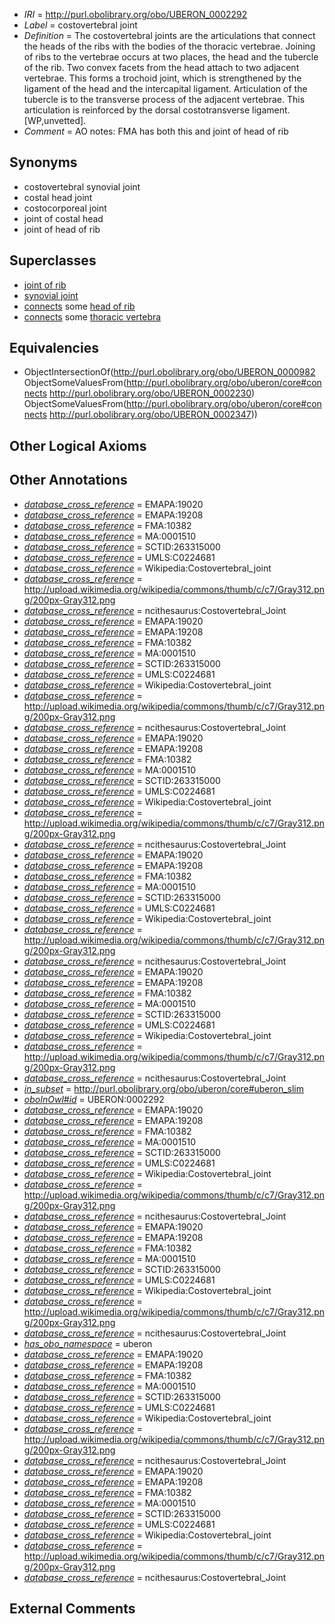  * *IRI* = http://purl.obolibrary.org/obo/UBERON_0002292
 * *Label* = costovertebral joint
 * *Definition* = The costovertebral joints are the articulations that connect the heads of the ribs with the bodies of the thoracic vertebrae. Joining of ribs to the vertebrae occurs at two places, the head and the tubercle of the rib. Two convex facets from the head attach to two adjacent vertebrae. This forms a trochoid joint, which is strengthened by the ligament of the head and the intercapital ligament. Articulation of the tubercle is to the transverse process of the adjacent vertebrae. This articulation is reinforced by the dorsal costotransverse ligament. [WP,unvetted].
 * *Comment* = AO notes: FMA has both this and joint of head of rib

## Synonyms

 * costovertebral synovial joint
 * costal head joint
 * costocorporeal joint
 * joint of costal head
 * joint of head of rib

## Superclasses

 * [joint of rib](../../UBERON/01/UBERON_0002001.md)
 * [synovial joint](../../UBERON/17/UBERON_0002217.md)
 * [connects](../../ts/core#connects.md) some [head of rib](../../UBERON/30/UBERON_0002230.md)
 * [connects](../../ts/core#connects.md) some [thoracic vertebra](../../UBERON/47/UBERON_0002347.md)

## Equivalencies

 * ObjectIntersectionOf(<http://purl.obolibrary.org/obo/UBERON_0000982> ObjectSomeValuesFrom(<http://purl.obolibrary.org/obo/uberon/core#connects> <http://purl.obolibrary.org/obo/UBERON_0002230>) ObjectSomeValuesFrom(<http://purl.obolibrary.org/obo/uberon/core#connects> <http://purl.obolibrary.org/obo/UBERON_0002347>))

## Other Logical Axioms


## Other Annotations

 * *[database_cross_reference](../../ef/oboInOwl#hasDbXref.md)* = EMAPA:19020
 * *[database_cross_reference](../../ef/oboInOwl#hasDbXref.md)* = EMAPA:19208
 * *[database_cross_reference](../../ef/oboInOwl#hasDbXref.md)* = FMA:10382
 * *[database_cross_reference](../../ef/oboInOwl#hasDbXref.md)* = MA:0001510
 * *[database_cross_reference](../../ef/oboInOwl#hasDbXref.md)* = SCTID:263315000
 * *[database_cross_reference](../../ef/oboInOwl#hasDbXref.md)* = UMLS:C0224681
 * *[database_cross_reference](../../ef/oboInOwl#hasDbXref.md)* = Wikipedia:Costovertebral_joint
 * *[database_cross_reference](../../ef/oboInOwl#hasDbXref.md)* = http://upload.wikimedia.org/wikipedia/commons/thumb/c/c7/Gray312.png/200px-Gray312.png
 * *[database_cross_reference](../../ef/oboInOwl#hasDbXref.md)* = ncithesaurus:Costovertebral_Joint
 * *[database_cross_reference](../../ef/oboInOwl#hasDbXref.md)* = EMAPA:19020
 * *[database_cross_reference](../../ef/oboInOwl#hasDbXref.md)* = EMAPA:19208
 * *[database_cross_reference](../../ef/oboInOwl#hasDbXref.md)* = FMA:10382
 * *[database_cross_reference](../../ef/oboInOwl#hasDbXref.md)* = MA:0001510
 * *[database_cross_reference](../../ef/oboInOwl#hasDbXref.md)* = SCTID:263315000
 * *[database_cross_reference](../../ef/oboInOwl#hasDbXref.md)* = UMLS:C0224681
 * *[database_cross_reference](../../ef/oboInOwl#hasDbXref.md)* = Wikipedia:Costovertebral_joint
 * *[database_cross_reference](../../ef/oboInOwl#hasDbXref.md)* = http://upload.wikimedia.org/wikipedia/commons/thumb/c/c7/Gray312.png/200px-Gray312.png
 * *[database_cross_reference](../../ef/oboInOwl#hasDbXref.md)* = ncithesaurus:Costovertebral_Joint
 * *[database_cross_reference](../../ef/oboInOwl#hasDbXref.md)* = EMAPA:19020
 * *[database_cross_reference](../../ef/oboInOwl#hasDbXref.md)* = EMAPA:19208
 * *[database_cross_reference](../../ef/oboInOwl#hasDbXref.md)* = FMA:10382
 * *[database_cross_reference](../../ef/oboInOwl#hasDbXref.md)* = MA:0001510
 * *[database_cross_reference](../../ef/oboInOwl#hasDbXref.md)* = SCTID:263315000
 * *[database_cross_reference](../../ef/oboInOwl#hasDbXref.md)* = UMLS:C0224681
 * *[database_cross_reference](../../ef/oboInOwl#hasDbXref.md)* = Wikipedia:Costovertebral_joint
 * *[database_cross_reference](../../ef/oboInOwl#hasDbXref.md)* = http://upload.wikimedia.org/wikipedia/commons/thumb/c/c7/Gray312.png/200px-Gray312.png
 * *[database_cross_reference](../../ef/oboInOwl#hasDbXref.md)* = ncithesaurus:Costovertebral_Joint
 * *[database_cross_reference](../../ef/oboInOwl#hasDbXref.md)* = EMAPA:19020
 * *[database_cross_reference](../../ef/oboInOwl#hasDbXref.md)* = EMAPA:19208
 * *[database_cross_reference](../../ef/oboInOwl#hasDbXref.md)* = FMA:10382
 * *[database_cross_reference](../../ef/oboInOwl#hasDbXref.md)* = MA:0001510
 * *[database_cross_reference](../../ef/oboInOwl#hasDbXref.md)* = SCTID:263315000
 * *[database_cross_reference](../../ef/oboInOwl#hasDbXref.md)* = UMLS:C0224681
 * *[database_cross_reference](../../ef/oboInOwl#hasDbXref.md)* = Wikipedia:Costovertebral_joint
 * *[database_cross_reference](../../ef/oboInOwl#hasDbXref.md)* = http://upload.wikimedia.org/wikipedia/commons/thumb/c/c7/Gray312.png/200px-Gray312.png
 * *[database_cross_reference](../../ef/oboInOwl#hasDbXref.md)* = ncithesaurus:Costovertebral_Joint
 * *[database_cross_reference](../../ef/oboInOwl#hasDbXref.md)* = EMAPA:19020
 * *[database_cross_reference](../../ef/oboInOwl#hasDbXref.md)* = EMAPA:19208
 * *[database_cross_reference](../../ef/oboInOwl#hasDbXref.md)* = FMA:10382
 * *[database_cross_reference](../../ef/oboInOwl#hasDbXref.md)* = MA:0001510
 * *[database_cross_reference](../../ef/oboInOwl#hasDbXref.md)* = SCTID:263315000
 * *[database_cross_reference](../../ef/oboInOwl#hasDbXref.md)* = UMLS:C0224681
 * *[database_cross_reference](../../ef/oboInOwl#hasDbXref.md)* = Wikipedia:Costovertebral_joint
 * *[database_cross_reference](../../ef/oboInOwl#hasDbXref.md)* = http://upload.wikimedia.org/wikipedia/commons/thumb/c/c7/Gray312.png/200px-Gray312.png
 * *[database_cross_reference](../../ef/oboInOwl#hasDbXref.md)* = ncithesaurus:Costovertebral_Joint
 * *[in_subset](../../et/oboInOwl#inSubset.md)* = http://purl.obolibrary.org/obo/uberon/core#uberon_slim
 * *[oboInOwl#id](../../id/oboInOwl#id.md)* = UBERON:0002292
 * *[database_cross_reference](../../ef/oboInOwl#hasDbXref.md)* = EMAPA:19020
 * *[database_cross_reference](../../ef/oboInOwl#hasDbXref.md)* = EMAPA:19208
 * *[database_cross_reference](../../ef/oboInOwl#hasDbXref.md)* = FMA:10382
 * *[database_cross_reference](../../ef/oboInOwl#hasDbXref.md)* = MA:0001510
 * *[database_cross_reference](../../ef/oboInOwl#hasDbXref.md)* = SCTID:263315000
 * *[database_cross_reference](../../ef/oboInOwl#hasDbXref.md)* = UMLS:C0224681
 * *[database_cross_reference](../../ef/oboInOwl#hasDbXref.md)* = Wikipedia:Costovertebral_joint
 * *[database_cross_reference](../../ef/oboInOwl#hasDbXref.md)* = http://upload.wikimedia.org/wikipedia/commons/thumb/c/c7/Gray312.png/200px-Gray312.png
 * *[database_cross_reference](../../ef/oboInOwl#hasDbXref.md)* = ncithesaurus:Costovertebral_Joint
 * *[database_cross_reference](../../ef/oboInOwl#hasDbXref.md)* = EMAPA:19020
 * *[database_cross_reference](../../ef/oboInOwl#hasDbXref.md)* = EMAPA:19208
 * *[database_cross_reference](../../ef/oboInOwl#hasDbXref.md)* = FMA:10382
 * *[database_cross_reference](../../ef/oboInOwl#hasDbXref.md)* = MA:0001510
 * *[database_cross_reference](../../ef/oboInOwl#hasDbXref.md)* = SCTID:263315000
 * *[database_cross_reference](../../ef/oboInOwl#hasDbXref.md)* = UMLS:C0224681
 * *[database_cross_reference](../../ef/oboInOwl#hasDbXref.md)* = Wikipedia:Costovertebral_joint
 * *[database_cross_reference](../../ef/oboInOwl#hasDbXref.md)* = http://upload.wikimedia.org/wikipedia/commons/thumb/c/c7/Gray312.png/200px-Gray312.png
 * *[database_cross_reference](../../ef/oboInOwl#hasDbXref.md)* = ncithesaurus:Costovertebral_Joint
 * *[has_obo_namespace](../../ce/oboInOwl#hasOBONamespace.md)* = uberon
 * *[database_cross_reference](../../ef/oboInOwl#hasDbXref.md)* = EMAPA:19020
 * *[database_cross_reference](../../ef/oboInOwl#hasDbXref.md)* = EMAPA:19208
 * *[database_cross_reference](../../ef/oboInOwl#hasDbXref.md)* = FMA:10382
 * *[database_cross_reference](../../ef/oboInOwl#hasDbXref.md)* = MA:0001510
 * *[database_cross_reference](../../ef/oboInOwl#hasDbXref.md)* = SCTID:263315000
 * *[database_cross_reference](../../ef/oboInOwl#hasDbXref.md)* = UMLS:C0224681
 * *[database_cross_reference](../../ef/oboInOwl#hasDbXref.md)* = Wikipedia:Costovertebral_joint
 * *[database_cross_reference](../../ef/oboInOwl#hasDbXref.md)* = http://upload.wikimedia.org/wikipedia/commons/thumb/c/c7/Gray312.png/200px-Gray312.png
 * *[database_cross_reference](../../ef/oboInOwl#hasDbXref.md)* = ncithesaurus:Costovertebral_Joint
 * *[database_cross_reference](../../ef/oboInOwl#hasDbXref.md)* = EMAPA:19020
 * *[database_cross_reference](../../ef/oboInOwl#hasDbXref.md)* = EMAPA:19208
 * *[database_cross_reference](../../ef/oboInOwl#hasDbXref.md)* = FMA:10382
 * *[database_cross_reference](../../ef/oboInOwl#hasDbXref.md)* = MA:0001510
 * *[database_cross_reference](../../ef/oboInOwl#hasDbXref.md)* = SCTID:263315000
 * *[database_cross_reference](../../ef/oboInOwl#hasDbXref.md)* = UMLS:C0224681
 * *[database_cross_reference](../../ef/oboInOwl#hasDbXref.md)* = Wikipedia:Costovertebral_joint
 * *[database_cross_reference](../../ef/oboInOwl#hasDbXref.md)* = http://upload.wikimedia.org/wikipedia/commons/thumb/c/c7/Gray312.png/200px-Gray312.png
 * *[database_cross_reference](../../ef/oboInOwl#hasDbXref.md)* = ncithesaurus:Costovertebral_Joint

## External Comments

